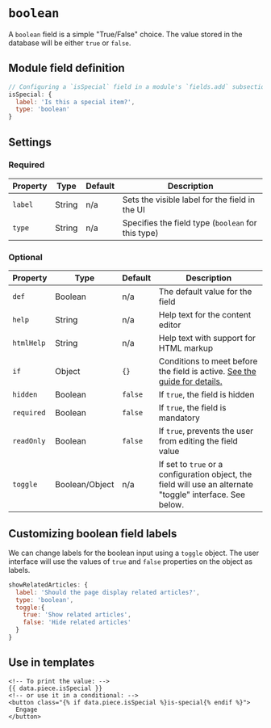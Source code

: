 # `boolean`

A `boolean` field is a simple "True/False" choice. The value stored in the database will be either `true` or `false`.

## Module field definition

```javascript
// Configuring a `isSpecial` field in a module's `fields.add` subsection:
isSpecial: {
  label: 'Is this a special item?',
  type: 'boolean'
}
```

## Settings

### Required

|  Property | Type   | Default | Description |
|-----------|-----------|-----------|-----------|
|`label` | String | n/a | Sets the visible label for the field in the UI |
|`type` | String | n/a | Specifies the field type (`boolean` for this type) |

### Optional

|  Property | Type   | Default | Description |
|-----------|-----------|-----------|-----------|
|`def` | Boolean | n/a | The default value for the field |
|`help` | String | n/a | Help text for the content editor |
|`htmlHelp` | String | n/a | Help text with support for HTML markup |
|`if` | Object | `{}` | Conditions to meet before the field is active. [See the guide for details.](/guide/conditional-fields) | universal |
|`hidden` | Boolean | `false` | If `true`, the field is hidden |
|`required` | Boolean | `false` | If `true`, the field is mandatory |
|`readOnly` | Boolean | `false` | If `true`, prevents the user from editing the field value |
|`toggle` | Boolean/Object | n/a | If set to `true` or a configuration object, the field will use an alternate "toggle" interface. See below. |

<!-- TODO: The following settings are likely to return, but are not yet implemented. -->
<!-- |contextual | Boolean | false | If `true`, it will prevent the field from appearing in the editor modal | -->
<!-- |mandatory | String |  | If set, the string is displayed if the user does not set the field to the `true` choice. This can be used for required confirmation fields. | | -->

## Customizing boolean field labels

We can change labels for the boolean input using a `toggle` object. The user interface will use the values of `true` and `false` properties on the object as labels.

```javascript
showRelatedArticles: {
  label: 'Should the page display related articles?',
  type: 'boolean',
  toggle:{
    true: 'Show related articles',
    false: 'Hide related articles'
  }
}
```

## Use in templates

```nunjucks
<!-- To print the value: -->
{{ data.piece.isSpecial }}
<!-- or use it in a conditional: -->
<button class="{% if data.piece.isSpecial %}is-special{% endif %}">
  Engage
</button>
```
